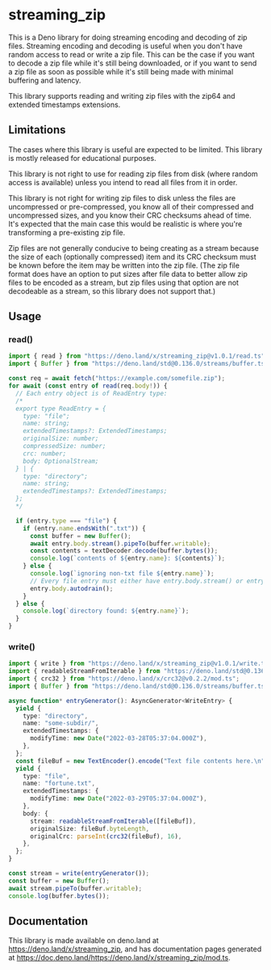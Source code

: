 # streaming_zip

This is a Deno library for doing streaming encoding and decoding of zip files.
Streaming encoding and decoding is useful when you don't have random access to
read or write a zip file. This can be the case if you want to decode a zip file
while it's still being downloaded, or if you want to send a zip file as soon as
possible while it's still being made with minimal buffering and latency.

This library supports reading and writing zip files with the zip64 and extended
timestamps extensions.

## Limitations

The cases where this library is useful are expected to be limited. This library
is mostly released for educational purposes.

This library is not right to use for reading zip files from disk (where random
access is available) unless you intend to read all files from it in order.

This library is not right for writing zip files to disk unless the files are
uncompressed or pre-compressed, you know all of their compressed and
uncompressed sizes, and you know their CRC checksums ahead of time. It's
expected that the main case this would be realistic is where you're transforming
a pre-existing zip file.

Zip files are not generally conducive to being creating as a stream because the
size of each (optionally compressed) item and its CRC checksum must be known
before the item may be written into the zip file. (The zip file format does have
an option to put sizes after file data to better allow zip files to be encoded
as a stream, but zip files using that option are not decodeable as a stream, so
this library does not support that.)

## Usage

### read()

```ts
import { read } from "https://deno.land/x/streaming_zip@v1.0.1/read.ts";
import { Buffer } from "https://deno.land/std@0.136.0/streams/buffer.ts";

const req = await fetch("https://example.com/somefile.zip");
for await (const entry of read(req.body!)) {
  // Each entry object is of ReadEntry type:
  /*
  export type ReadEntry = {
    type: "file";
    name: string;
    extendedTimestamps?: ExtendedTimestamps;
    originalSize: number;
    compressedSize: number;
    crc: number;
    body: OptionalStream;
  } | {
    type: "directory";
    name: string;
    extendedTimestamps?: ExtendedTimestamps;
  };
  */

  if (entry.type === "file") {
    if (entry.name.endsWith(".txt")) {
      const buffer = new Buffer();
      await entry.body.stream().pipeTo(buffer.writable);
      const contents = textDecoder.decode(buffer.bytes());
      console.log(`contents of ${entry.name}: ${contents}`);
    } else {
      console.log(`ignoring non-txt file ${entry.name}`);
      // Every file entry must either have entry.body.stream() or entry.body.autodrain() called.
      entry.body.autodrain();
    }
  } else {
    console.log(`directory found: ${entry.name}`);
  }
}
```

### write()

```ts
import { write } from "https://deno.land/x/streaming_zip@v1.0.1/write.ts";
import { readableStreamFromIterable } from "https://deno.land/std@0.136.0/streams/conversion.ts";
import { crc32 } from "https://deno.land/x/crc32@v0.2.2/mod.ts";
import { Buffer } from "https://deno.land/std@0.136.0/streams/buffer.ts";

async function* entryGenerator(): AsyncGenerator<WriteEntry> {
  yield {
    type: "directory",
    name: "some-subdir/",
    extendedTimestamps: {
      modifyTime: new Date("2022-03-28T05:37:04.000Z"),
    },
  };
  const fileBuf = new TextEncoder().encode("Text file contents here.\n");
  yield {
    type: "file",
    name: "fortune.txt",
    extendedTimestamps: {
      modifyTime: new Date("2022-03-29T05:37:04.000Z"),
    },
    body: {
      stream: readableStreamFromIterable([fileBuf]),
      originalSize: fileBuf.byteLength,
      originalCrc: parseInt(crc32(fileBuf), 16),
    },
  };
}

const stream = write(entryGenerator());
const buffer = new Buffer();
await stream.pipeTo(buffer.writable);
console.log(buffer.bytes());
```

## Documentation

This library is made available on deno.land at
https://deno.land/x/streaming_zip, and has documentation pages generated at
https://doc.deno.land/https://deno.land/x/streaming_zip/mod.ts.

